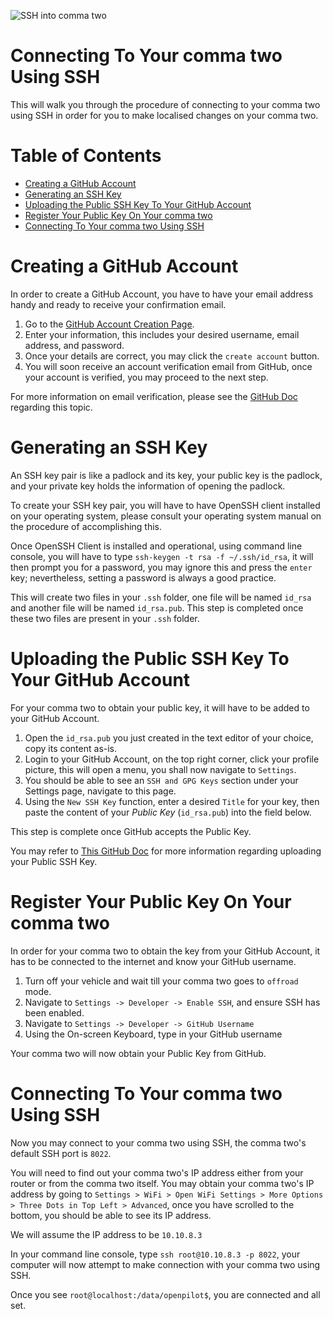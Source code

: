 ![SSH into comma two](https://user-images.githubusercontent.com/37757984/82586797-0496cc00-9b4d-11ea-9e98-48d193cf38ff.jpg)
# Connecting To Your comma two Using SSH
This will walk you through the procedure of connecting to your comma two using SSH in order for you to make localised changes on your comma two.

Table of Contents
=================

* [Creating a GitHub Account](#create-github-account)
* [Generating an SSH Key](#generate-ssh-key)
* [Uploading the Public SSH Key To Your GitHub Account](#upload-public-key)
* [Register Your Public Key On Your comma two](#register-key-on-c2)
* [Connecting To Your comma two Using SSH](#connection)

# Creating a GitHub Account
In order to create a GitHub Account, you have to have your email address handy and ready to receive your confirmation email.
1. Go to the [GitHub Account Creation Page](https://github.com/join).
2. Enter your information, this includes your desired username, email address, and password.
3. Once your details are correct, you may click the `create account` button.
4. You will soon receive an account verification email from GitHub, once your account is verified, you may proceed to the next step.

For more information on email verification, please see the [GitHub Doc](https://docs.github.com/en/github/getting-started-with-github/verifying-your-email-address) regarding this topic.

# Generating an SSH Key
An SSH key pair is like a padlock and its key, your public key is the padlock, and your private key holds the information of opening the padlock.

To create your SSH key pair, you will have to have OpenSSH client installed on your operating system, please consult your operating system manual on the procedure of accomplishing this.

Once OpenSSH Client is installed and operational, using command line console, you will have to type `ssh-keygen -t rsa -f ~/.ssh/id_rsa`, it will then prompt you for a password, you may ignore this and press the `enter` key; nevertheless, setting a password is always a good practice.

This will create two files in your `.ssh` folder, one file will be named `id_rsa` and another file will be named `id_rsa.pub`. This step is completed once these two files are present in your `.ssh` folder.

# Uploading the Public SSH Key To Your GitHub Account
For your comma two to obtain your public key, it will have to be added to your GitHub Account.

1. Open the `id_rsa.pub` you just created in the text editor of your choice, copy its content as-is.
2. Login to your GitHub Account, on the top right corner, click your profile picture, this will open a menu, you shall now navigate to `Settings`.
3. You should be able to see an `SSH and GPG Keys` section under your Settings page, navigate to this page.
4. Using the `New SSH Key` function, enter a desired `Title` for your key, then paste the content of your *Public Key* (`id_rsa.pub`) into the field below.

This step is complete once GitHub accepts the Public Key.

You may refer to [This GitHub Doc](https://docs.github.com/en/github/authenticating-to-github/adding-a-new-ssh-key-to-your-github-account) for more information regarding uploading your Public SSH Key.

# Register Your Public Key On Your comma two
In order for your comma two to obtain the key from your GitHub Account, it has to be connected to the internet and know your GitHub username.

1. Turn off your vehicle and wait till your comma two goes to `offroad` mode.
2. Navigate to `Settings -> Developer -> Enable SSH`, and ensure SSH has been enabled.
3. Navigate to `Settings -> Developer -> GitHub Username`
4. Using the On-screen Keyboard, type in your GitHub username

Your comma two will now obtain your Public Key from GitHub.

# Connecting To Your comma two Using SSH
Now you may connect to your comma two using SSH, the comma two's default SSH port is `8022`.

You will need to find out your comma two's IP address either from your router or from the comma two itself. You may obtain your comma two's IP address by going to `Settings > WiFi > Open WiFi Settings > More Options > Three Dots in Top Left > Advanced`, once you have scrolled to the bottom, you should be able to see its IP address.

We will assume the IP address to be `10.10.8.3`

In your command line console, type `ssh root@10.10.8.3 -p 8022`, your computer will now attempt to make connection with your comma two using SSH.

Once you see `root@localhost:/data/openpilot$`, you are connected and all set.

